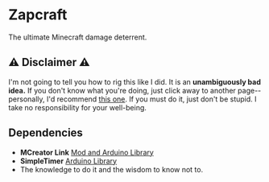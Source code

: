 # Zapcraft 
The ultimate Minecraft damage deterrent.

## ⚠️ Disclaimer ⚠️
I'm not going to tell you how to rig this like I did. It is an **unambiguously bad idea.** If you don't know what you're doing, just click away to another page--personally, I'd recommend [this one](https://theuselessweb.com). If you must do it, just don't be stupid. I take no responsibility for your well-being.

## Dependencies

 - **MCreator Link** [Mod and Arduino Library](https://mcreator.net/link)
 - **SimpleTimer** [Arduino Library](https://github.com/natnqweb/Simpletimer)
 - The knowledge to do it and the wisdom to know not to.
